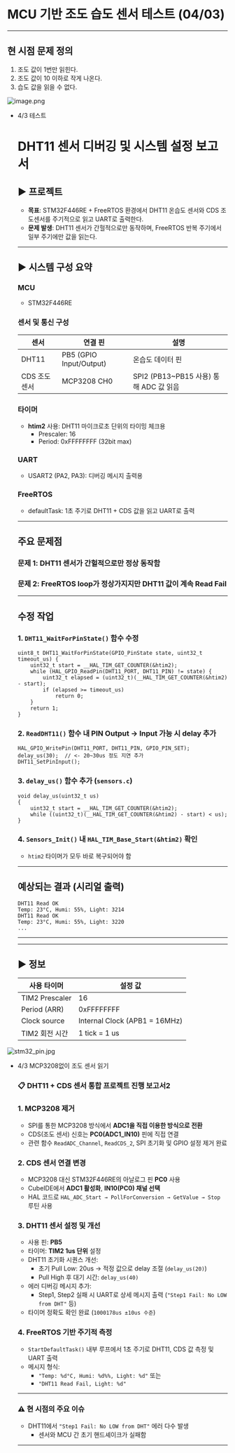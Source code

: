 # MCU 기반 조도 습도 센서 테스트 (04/03)

---

## 현 시점 문제 정의

1. 조도 값이 1번만 읽힌다.
2. 조도 값이 10 이하로 작게 나온다.
3. 습도 값을 읽을 수 없다.

![image.png](image.png)

- 4/3 테스트
    
    # DHT11 센서 디버깅 및 시스템 설정 보고서
    
    ## ▶️ 프로젝트
    
    - **목표**: STM32F446RE + FreeRTOS 환경에서 DHT11 온습도 센서와 CDS 조도센서를 주기적으로 읽고 UART로 출력한다.
    - **문제 발생**: DHT11 센서가 간헐적으로만 동작하며, FreeRTOS 반복 주기에서 일부 주기에만 값을 읽는다.
    
    ---
    
    ## ▶️ 시스템 구성 요약
    
    ### MCU
    
    - STM32F446RE
    
    ### 센서 및 통신 구성
    
    | 센서 | 연결 핀 | 설명 |
    | --- | --- | --- |
    | DHT11 | PB5 (GPIO Input/Output) | 온습도 데이터 핀 |
    | CDS 조도센서 | MCP3208 CH0 | SPI2 (PB13~PB15 사용) 통해 ADC 값 읽음 |
    
    ### 타이머
    
    - **htim2** 사용: DHT11 마이크로초 단위의 타이밍 체크용
        - Prescaler: 16
        - Period: 0xFFFFFFFF (32bit max)
    
    ### UART
    
    - USART2 (PA2, PA3): 디버깅 메시지 출력용
    
    ### FreeRTOS
    
    - defaultTask: 1초 주기로 DHT11 + CDS 값을 읽고 UART로 출력
    
    ---
    
    ## 주요 문제점
    
    ### 문제 1: DHT11 센서가 간헐적으로만 정상 동작함
    
    ### 문제 2: FreeRTOS loop가 정상가지지만 DHT11 값이 계속 Read Fail
    
    ---
    
    ## 수정 작업
    
    ### 1. `DHT11_WaitForPinState()` 함수 수정
    
    ```
    uint8_t DHT11_WaitForPinState(GPIO_PinState state, uint32_t timeout_us) {
        uint32_t start = __HAL_TIM_GET_COUNTER(&htim2);
        while (HAL_GPIO_ReadPin(DHT11_PORT, DHT11_PIN) != state) {
            uint32_t elapsed = (uint32_t)(__HAL_TIM_GET_COUNTER(&htim2) - start);
            if (elapsed >= timeout_us)
                return 0;
        }
        return 1;
    }
    ```
    
    ### 2. `ReadDHT11()` 함수 내 PIN Output -> Input 가능 시 delay 추가
    
    ```
    HAL_GPIO_WritePin(DHT11_PORT, DHT11_PIN, GPIO_PIN_SET);
    delay_us(30);  // <- 20~30us 정도 지연 추가
    DHT11_SetPinInput();
    ```
    
    ### 3. `delay_us()` 함수 추가 (`sensors.c`)
    
    ```
    void delay_us(uint32_t us)
    {
        uint32_t start = __HAL_TIM_GET_COUNTER(&htim2);
        while ((uint32_t)(__HAL_TIM_GET_COUNTER(&htim2) - start) < us);
    }
    ```
    
    ### 4. `Sensors_Init()` 내 `HAL_TIM_Base_Start(&htim2)` 확인
    
    - `htim2` 타이머가 모두 바로 복구되어야 함
    
    ---
    
    ## 예상되는 결과 (시리얼 출력)
    
    ```
    DHT11 Read OK
    Temp: 23°C, Humi: 55%, Light: 3214
    DHT11 Read OK
    Temp: 23°C, Humi: 55%, Light: 3220
    ...
    ```
    
    ---
    
    ---
    
    ## ▶️ 정보
    
    | 사용 타이머 | 설정 값 |
    | --- | --- |
    | TIM2 Prescaler | 16 |
    | Period (ARR) | 0xFFFFFFFF |
    | Clock source | Internal Clock (APB1 = 16MHz) |
    | TIM2 회전 시간 | 1 tick = 1 us |

![stm32_pin.jpg](stm32_pin.png)

- 4/3 MCP3208없이 조도 센서 읽기
    
    ### 📋 **DHT11 + CDS 센서 통합 프로젝트 진행 보고서2**
    
    ### **1. MCP3208 제거**
    
    - SPI를 통한 MCP3208 방식에서 **ADC1을 직접 이용한 방식으로 전환**
    - CDS(조도 센서) 신호는 **PC0(ADC1_IN10)** 핀에 직접 연결
    - 관련 함수 `ReadADC_Channel`, `ReadCDS_2`, SPI 초기화 및 GPIO 설정 제거 완료
    
    ### **2. CDS 센서 연결 변경**
    
    - MCP3208 대신 STM32F446RE의 아날로그 핀 **PC0** 사용
    - CubeIDE에서 **ADC1 활성화**, **IN10(PC0) 채널 선택**
    - HAL 코드로 `HAL_ADC_Start → PollForConversion → GetValue → Stop` 루틴 사용
    
    ### **3. DHT11 센서 설정 및 개선**
    
    - 사용 핀: **PB5**
    - 타이머: **TIM2 1us 단위** 설정
    - DHT11 초기화 시퀀스 개선:
        - 초기 Pull Low: 20us → 적정 값으로 delay 조절 (`delay_us(20)`)
        - Pull High 후 대기 시간: `delay_us(40)`
    - 에러 디버깅 메시지 추가:
        - Step1, Step2 실패 시 UART로 상세 메시지 출력 (`"Step1 Fail: No LOW from DHT"` 등)
    - 타이머 정확도 확인 완료 (`1000178us ±10us 수준`)
    
    ### **4. FreeRTOS 기반 주기적 측정**
    
    - `StartDefaultTask()` 내부 루프에서 1초 주기로 DHT11, CDS 값 측정 및 UART 출력
    - 메시지 형식:
        - `"Temp: %d°C, Humi: %d%%, Light: %d"` 또는
        - `"DHT11 Read Fail, Light: %d"`
    
    ---
    
    ### ⚠️ **현 시점의 주요 이슈**
    
    - DHT11에서 `"Step1 Fail: No LOW from DHT"` 에러 다수 발생
        - 센서와 MCU 간 초기 핸드셰이크가 실패함
    
    ---
